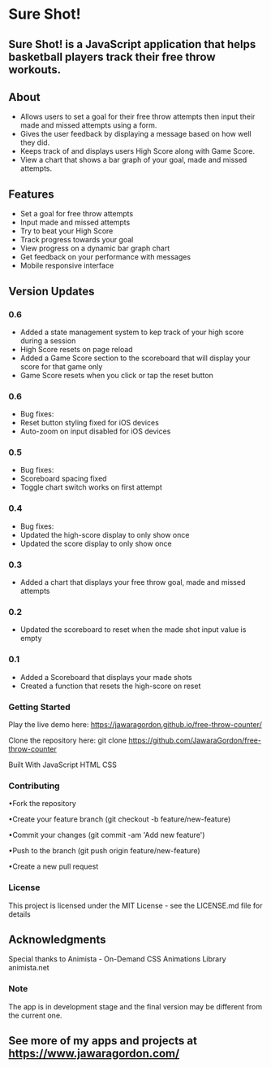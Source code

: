 # Sure Shot!

## Sure Shot! is a JavaScript application that helps basketball players track their free throw workouts.

## About

- Allows users to set a goal for their free throw attempts then input their made and missed attempts using a form.
- Gives the user feedback by displaying a message based on how well they did.
- Keeps track of and displays users High Score along with Game Score.
- View a chart that shows a bar graph of your goal, made and missed attempts.

## Features

- Set a goal for free throw attempts
- Input made and missed attempts
- Try to beat your High Score
- Track progress towards your goal
- View progress on a dynamic bar graph chart
- Get feedback on your performance with messages
- Mobile responsive interface

## Version Updates

### 0.6

- Added a state management system to kep track of your high score during a session
- High Score resets on page reload
- Added a Game Score section to the scoreboard that will display your score for that game only
- Game Score resets when you click or tap the reset button

### 0.6

- Bug fixes:
- Reset button styling fixed for iOS devices
- Auto-zoom on input disabled for iOS devices

### 0.5

- Bug fixes:
- Scoreboard spacing fixed
- Toggle chart switch works on first attempt

### 0.4

- Bug fixes:
- Updated the high-score display to only show once
- Updated the score display to only show once

### 0.3

- Added a chart that displays your free throw goal, made and missed attempts

### 0.2

- Updated the scoreboard to reset when the made shot input value is empty

### 0.1

- Added a Scoreboard that displays your made shots
- Created a function that resets the high-score on reset

### Getting Started

Play the live demo here: https://jawaragordon.github.io/free-throw-counter/

Clone the repository here:
git clone https://github.com/JawaraGordon/free-throw-counter

Built With
JavaScript
HTML
CSS

### Contributing

•Fork the repository

•Create your feature branch (git checkout -b feature/new-feature)

•Commit your changes (git commit -am 'Add new feature')

•Push to the branch (git push origin feature/new-feature)

•Create a new pull request

### License

This project is licensed under the MIT License - see the LICENSE.md file for details

## Acknowledgments

Special thanks to Animista - On-Demand CSS Animations Library animista.net

### Note

The app is in development stage and the final version may be different from the current one.

## See more of my apps and projects at https://www.jawaragordon.com/
